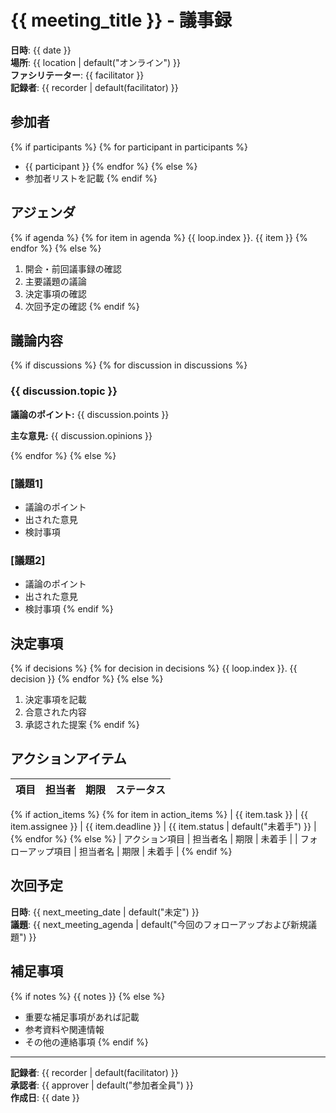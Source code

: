 # {{ meeting_title }} - 議事録

**日時**: {{ date }}  
**場所**: {{ location | default("オンライン") }}  
**ファシリテーター**: {{ facilitator }}  
**記録者**: {{ recorder | default(facilitator) }}

## 参加者

{% if participants %}
{% for participant in participants %}
- {{ participant }}
{% endfor %}
{% else %}
- 参加者リストを記載
{% endif %}

## アジェンダ

{% if agenda %}
{% for item in agenda %}
{{ loop.index }}. {{ item }}
{% endfor %}
{% else %}
1. 開会・前回議事録の確認
2. 主要議題の議論
3. 決定事項の確認
4. 次回予定の確認
{% endif %}

## 議論内容

{% if discussions %}
{% for discussion in discussions %}
### {{ discussion.topic }}

**議論のポイント:**
{{ discussion.points }}

**主な意見:**
{{ discussion.opinions }}

{% endfor %}
{% else %}
### [議題1]
- 議論のポイント
- 出された意見
- 検討事項

### [議題2]
- 議論のポイント
- 出された意見
- 検討事項
{% endif %}

## 決定事項

{% if decisions %}
{% for decision in decisions %}
{{ loop.index }}. {{ decision }}
{% endfor %}
{% else %}
1. 決定事項を記載
2. 合意された内容
3. 承認された提案
{% endif %}

## アクションアイテム

| 項目 | 担当者 | 期限 | ステータス |
|------|--------|------|-----------|
{% if action_items %}
{% for item in action_items %}
| {{ item.task }} | {{ item.assignee }} | {{ item.deadline }} | {{ item.status | default("未着手") }} |
{% endfor %}
{% else %}
| アクション項目 | 担当者名 | 期限 | 未着手 |
| フォローアップ項目 | 担当者名 | 期限 | 未着手 |
{% endif %}

## 次回予定

**日時**: {{ next_meeting_date | default("未定") }}  
**議題**: {{ next_meeting_agenda | default("今回のフォローアップおよび新規議題") }}

## 補足事項

{% if notes %}
{{ notes }}
{% else %}
- 重要な補足事項があれば記載
- 参考資料や関連情報
- その他の連絡事項
{% endif %}

---
**記録者**: {{ recorder | default(facilitator) }}  
**承認者**: {{ approver | default("参加者全員") }}  
**作成日**: {{ date }}